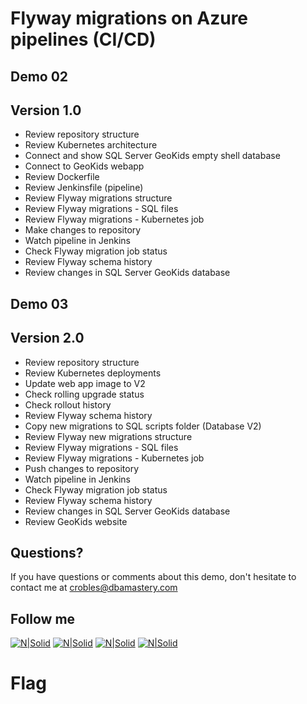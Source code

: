 # Flyway migrations on Azure pipelines (CI/CD)

## Demo 02
## Version 1.0
* Review repository structure
* Review Kubernetes architecture
* Connect and show SQL Server GeoKids empty shell database
* Connect to GeoKids webapp
* Review Dockerfile
* Review Jenkinsfile (pipeline)
* Review Flyway migrations structure
* Review Flyway migrations - SQL files
* Review Flyway migrations - Kubernetes job
* Make changes to repository
* Watch pipeline in Jenkins
* Check Flyway migration job status
* Review Flyway schema history
* Review changes in SQL Server GeoKids database

## Demo 03
## Version 2.0
* Review repository structure
* Review Kubernetes deployments
* Update web app image to V2
* Check rolling upgrade status
* Check rollout history
* Review Flyway schema history
* Copy new migrations to SQL scripts folder (Database V2)
* Review Flyway new migrations structure
* Review Flyway migrations - SQL files
* Review Flyway migrations - Kubernetes job
* Push changes to repository
* Watch pipeline in Jenkins
* Check Flyway migration job status
* Review Flyway schema history
* Review changes in SQL Server GeoKids database
* Review GeoKids website

## Questions?
If you have questions or comments about this demo, don't hesitate to contact me at <crobles@dbamastery.com>

## Follow me
[![N|Solid](http://dbamastery.com/wp-content/uploads/2018/08/if_twitter_circle_color_107170.png)](https://twitter.com/dbamastery) [![N|Solid](http://dbamastery.com/wp-content/uploads/2018/08/if_github_circle_black_107161.png)](https://github.com/dbamaster) [![N|Solid](http://dbamastery.com/wp-content/uploads/2018/08/if_linkedin_circle_color_107178.png)](https://www.linkedin.com/in/croblesdba/) [![N|Solid](http://dbamastery.com/wp-content/uploads/2018/08/if_browser_1055104.png)](http://dbamastery.com/)

# Flag